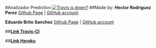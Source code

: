 #Analizador Predictivo [![Travis is down?](https://travis-ci.org/hecrp/pl0-pegjs.svg?branch=master)](https://travis-ci.org/hecrp/pl0-pegjs)
##Made by:
**Hector Rodriguez Perez** [Github Page](http://hecrp.github.io) | [GitHub account](http://www.github.com/hecrp)

**Eduardo Brito Sanchez** [Github Page](http://eduardobritosan.github.io) | [GitHub account](http://www.github.com/eduardobritosan)

##**[Link Travis-CI](https://travis-ci.org/hecrp/pl0-pegjs)**

##**[Link Heroku](https://pl0-pegjs.herokuapp.com/)**
